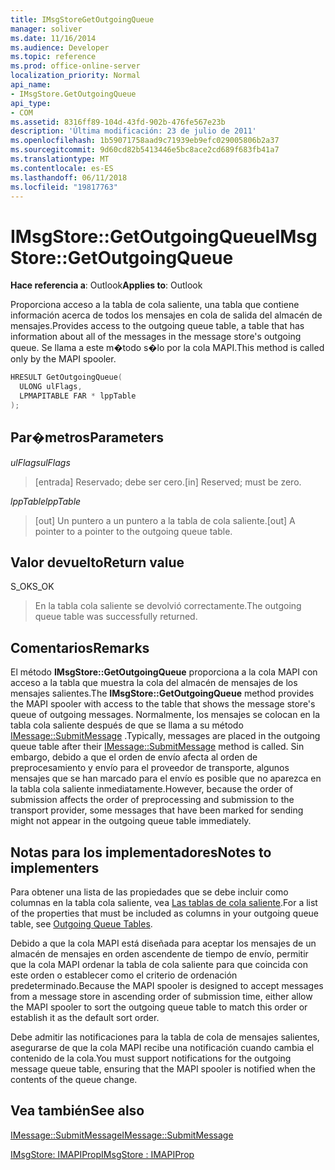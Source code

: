 ```yaml
---
title: IMsgStoreGetOutgoingQueue
manager: soliver
ms.date: 11/16/2014
ms.audience: Developer
ms.topic: reference
ms.prod: office-online-server
localization_priority: Normal
api_name:
- IMsgStore.GetOutgoingQueue
api_type:
- COM
ms.assetid: 8316ff89-104d-43fd-902b-476fe567e23b
description: 'Última modificación: 23 de julio de 2011'
ms.openlocfilehash: 1b59071758aad9c71939eb9efc029005806b2a37
ms.sourcegitcommit: 9d60cd82b5413446e5bc8ace2cd689f683fb41a7
ms.translationtype: MT
ms.contentlocale: es-ES
ms.lasthandoff: 06/11/2018
ms.locfileid: "19817763"
---
```

# <a name="imsgstoregetoutgoingqueue"></a><span data-ttu-id="ebd97-103">IMsgStore::GetOutgoingQueue</span><span class="sxs-lookup"><span data-stu-id="ebd97-103">IMsgStore::GetOutgoingQueue</span></span>

  
  
<span data-ttu-id="ebd97-104">**Hace referencia a**: Outlook</span><span class="sxs-lookup"><span data-stu-id="ebd97-104">**Applies to**: Outlook</span></span> 
  
<span data-ttu-id="ebd97-105">Proporciona acceso a la tabla de cola saliente, una tabla que contiene información acerca de todos los mensajes en cola de salida del almacén de mensajes.</span><span class="sxs-lookup"><span data-stu-id="ebd97-105">Provides access to the outgoing queue table, a table that has information about all of the messages in the message store's outgoing queue.</span></span> <span data-ttu-id="ebd97-106">Se llama a este m�todo s�lo por la cola MAPI.</span><span class="sxs-lookup"><span data-stu-id="ebd97-106">This method is called only by the MAPI spooler.</span></span>
  
```cpp
HRESULT GetOutgoingQueue(
  ULONG ulFlags,
  LPMAPITABLE FAR * lppTable
);
```

## <a name="parameters"></a><span data-ttu-id="ebd97-107">Par�metros</span><span class="sxs-lookup"><span data-stu-id="ebd97-107">Parameters</span></span>

 <span data-ttu-id="ebd97-108">_ulFlags_</span><span class="sxs-lookup"><span data-stu-id="ebd97-108">_ulFlags_</span></span>
  
> <span data-ttu-id="ebd97-109">[entrada] Reservado; debe ser cero.</span><span class="sxs-lookup"><span data-stu-id="ebd97-109">[in] Reserved; must be zero.</span></span>
    
 <span data-ttu-id="ebd97-110">_lppTable_</span><span class="sxs-lookup"><span data-stu-id="ebd97-110">_lppTable_</span></span>
  
> <span data-ttu-id="ebd97-111">[out] Un puntero a un puntero a la tabla de cola saliente.</span><span class="sxs-lookup"><span data-stu-id="ebd97-111">[out] A pointer to a pointer to the outgoing queue table.</span></span>
    
## <a name="return-value"></a><span data-ttu-id="ebd97-112">Valor devuelto</span><span class="sxs-lookup"><span data-stu-id="ebd97-112">Return value</span></span>

<span data-ttu-id="ebd97-113">S_OK</span><span class="sxs-lookup"><span data-stu-id="ebd97-113">S_OK</span></span> 
  
> <span data-ttu-id="ebd97-114">En la tabla cola saliente se devolvió correctamente.</span><span class="sxs-lookup"><span data-stu-id="ebd97-114">The outgoing queue table was successfully returned.</span></span>
    
## <a name="remarks"></a><span data-ttu-id="ebd97-115">Comentarios</span><span class="sxs-lookup"><span data-stu-id="ebd97-115">Remarks</span></span>

<span data-ttu-id="ebd97-116">El método **IMsgStore::GetOutgoingQueue** proporciona a la cola MAPI con acceso a la tabla que muestra la cola del almacén de mensajes de los mensajes salientes.</span><span class="sxs-lookup"><span data-stu-id="ebd97-116">The **IMsgStore::GetOutgoingQueue** method provides the MAPI spooler with access to the table that shows the message store's queue of outgoing messages.</span></span> <span data-ttu-id="ebd97-117">Normalmente, los mensajes se colocan en la tabla cola saliente después de que se llama a su método [IMessage::SubmitMessage](imessage-submitmessage.md) .</span><span class="sxs-lookup"><span data-stu-id="ebd97-117">Typically, messages are placed in the outgoing queue table after their [IMessage::SubmitMessage](imessage-submitmessage.md) method is called.</span></span> <span data-ttu-id="ebd97-118">Sin embargo, debido a que el orden de envío afecta al orden de preprocesamiento y envío para el proveedor de transporte, algunos mensajes que se han marcado para el envío es posible que no aparezca en la tabla cola saliente inmediatamente.</span><span class="sxs-lookup"><span data-stu-id="ebd97-118">However, because the order of submission affects the order of preprocessing and submission to the transport provider, some messages that have been marked for sending might not appear in the outgoing queue table immediately.</span></span> 
  
## <a name="notes-to-implementers"></a><span data-ttu-id="ebd97-119">Notas para los implementadores</span><span class="sxs-lookup"><span data-stu-id="ebd97-119">Notes to implementers</span></span>

<span data-ttu-id="ebd97-120">Para obtener una lista de las propiedades que se debe incluir como columnas en la tabla cola saliente, vea [Las tablas de cola saliente](outgoing-queue-tables.md).</span><span class="sxs-lookup"><span data-stu-id="ebd97-120">For a list of the properties that must be included as columns in your outgoing queue table, see [Outgoing Queue Tables](outgoing-queue-tables.md).</span></span> 
  
<span data-ttu-id="ebd97-121">Debido a que la cola MAPI está diseñada para aceptar los mensajes de un almacén de mensajes en orden ascendente de tiempo de envío, permitir que la cola MAPI ordenar la tabla de cola saliente para que coincida con este orden o establecer como el criterio de ordenación predeterminado.</span><span class="sxs-lookup"><span data-stu-id="ebd97-121">Because the MAPI spooler is designed to accept messages from a message store in ascending order of submission time, either allow the MAPI spooler to sort the outgoing queue table to match this order or establish it as the default sort order.</span></span>
  
<span data-ttu-id="ebd97-122">Debe admitir las notificaciones para la tabla de cola de mensajes salientes, asegurarse de que la cola MAPI recibe una notificación cuando cambia el contenido de la cola.</span><span class="sxs-lookup"><span data-stu-id="ebd97-122">You must support notifications for the outgoing message queue table, ensuring that the MAPI spooler is notified when the contents of the queue change.</span></span> 
  
## <a name="see-also"></a><span data-ttu-id="ebd97-123">Vea también</span><span class="sxs-lookup"><span data-stu-id="ebd97-123">See also</span></span>



[<span data-ttu-id="ebd97-124">IMessage::SubmitMessage</span><span class="sxs-lookup"><span data-stu-id="ebd97-124">IMessage::SubmitMessage</span></span>](imessage-submitmessage.md)
  
[<span data-ttu-id="ebd97-125">IMsgStore: IMAPIProp</span><span class="sxs-lookup"><span data-stu-id="ebd97-125">IMsgStore : IMAPIProp</span></span>](imsgstoreimapiprop.md)

